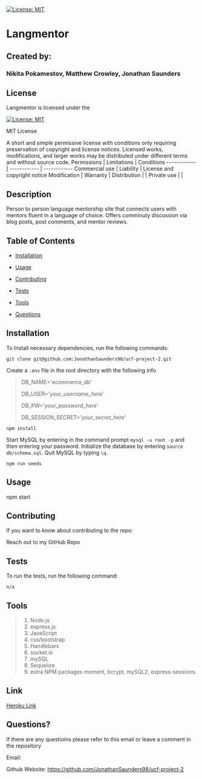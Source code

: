 
[![License: MIT](https://img.shields.io/badge/License-MIT-yellow.svg)](https://opensource.org/licenses/MIT)

# Langmentor

## Created by:

### Nikita Pokamestov, Matthew Crowley, Jonathan Saunders

## License

Langmentor is licensed under the

[![License: MIT](https://img.shields.io/badge/License-MIT-yellow.svg)](https://opensource.org/licenses/MIT)

MIT License

A short and simple permissive license with conditions only requiring preservation of copyright and license notices. Licensed works, modifications, and larger works may be distributed under different terms and without source code.
Permissions | Limitations  |   Conditions
------------ | ------------  | ------------
Commercial use | Liability |   License and copyright notice
Modification | Warranty    |
Distribution |     |
Private use |     |

## Description

Person to person language mentorship site that connects users with mentors fluent in a language of choice. Offers comminuty discussion via blog posts, post comments, and mentor reviews.

## Table of Contents

* [Installation](#installation)

* [Usage](#usage)

* [Contributing](#contributing)

* [Tests](#tests)

* [Tools](#tools)

* [Questions](#questions)

## Installation

To Install necessary dependencies, run the following commands:  

```
git clone git@github.com:JonathanSaunders98/ucf-project-2.git
```
Create a `.env` file in the root directory with the following info
> DB_NAME='ecommerce_db'
>
> DB_USER='*your_username_here*'
>
> DB_PW='*your_password_here*'
>
> DB_SESSION_SECRET='*your_secret_here*'
```
npm install
```
Start MySQL by entering in the command prompt `mysql -u root -p` and then entering your password.  Initialize the database by entering `source db/schema.sql`.  Quit MySQL by typing `\q`.
```
npm run seeds
```

## Usage

npm start

## Contributing

If you want to know about contributing to the repo:

Reach out to my GitHub Repo

## Tests

To run the tests, run the following command:

```
n/a
```

## Tools

>1. Node.js
>2. express.js
>3. JavaScript
>4. css/bootstrap
>5. Handlebars
>6. socket.io
>7. mySQL
>8. Sequelize
>9. extra NPM packages moment, bcrypt, mySQL2, express-sessions.

## Link

[Heroku Link](https://.herokuapp.com/)

## Questions?

If there are any questioins please refer to this email or leave a comment in the repository

Email: 

Github Website: https://github.com/JonathanSaunders98/ucf-project-2
